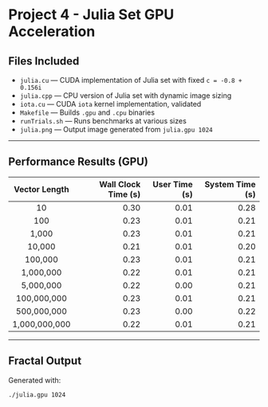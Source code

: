 
# Project 4 - Julia Set GPU Acceleration

## Files Included

- `julia.cu` — CUDA implementation of Julia set with fixed `c = -0.8 + 0.156i`
- `julia.cpp` — CPU version of Julia set with dynamic image sizing
- `iota.cu` — CUDA `iota` kernel implementation, validated
- `Makefile` — Builds `.gpu` and `.cpu` binaries
- `runTrials.sh` — Runs benchmarks at various sizes
- `julia.png` — Output image generated from `julia.gpu 1024`

---

## Performance Results (GPU)

| Vector Length | Wall Clock Time (s) | User Time (s) | System Time (s) |
|:-------------:|--------------------:|--------------:|----------------:|
| 10            | 0.30                | 0.01          | 0.28            |
| 100           | 0.23                | 0.01          | 0.21            |
| 1,000         | 0.23                | 0.01          | 0.21            |
| 10,000        | 0.21                | 0.01          | 0.20            |
| 100,000       | 0.23                | 0.01          | 0.21            |
| 1,000,000     | 0.22                | 0.01          | 0.21            |
| 5,000,000     | 0.22                | 0.00          | 0.21            |
| 100,000,000   | 0.23                | 0.01          | 0.21            |
| 500,000,000   | 0.23                | 0.00          | 0.22            |
| 1,000,000,000 | 0.22                | 0.01          | 0.21            |

---

## Fractal Output

Generated with:

```bash
./julia.gpu 1024



